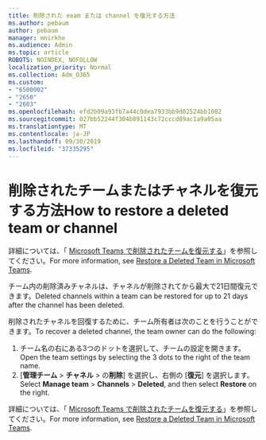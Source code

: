 ```yaml
---
title: 削除された eeam または channel を復元する方法
ms.author: pebaum
author: pebaum
manager: mnirkhe
ms.audience: Admin
ms.topic: article
ROBOTS: NOINDEX, NOFOLLOW
localization_priority: Normal
ms.collection: Adm_O365
ms.custom:
- "6500002"
- "2650"
- "2603"
ms.openlocfilehash: efd2b09a93fb7a44c0dea7933bb9d02524bb1082
ms.sourcegitcommit: 027bb52244f304b891143c72cccd89ac1a9a05aa
ms.translationtype: MT
ms.contentlocale: ja-JP
ms.lasthandoff: 09/30/2019
ms.locfileid: "37335295"
---
```

# <a name="how-to-restore-a-deleted-team-or-channel"></a><span data-ttu-id="1aaf4-102">削除されたチームまたはチャネルを復元する方法</span><span class="sxs-lookup"><span data-stu-id="1aaf4-102">How to restore a deleted team or channel</span></span>

<span data-ttu-id="1aaf4-103">詳細については、「 [Microsoft Teams で削除されたチームを復元する](https://blogs.technet.microsoft.com/skypehybridguy/2017/07/23/restoring-a-deleted-team-in-microsoft-teams)」を参照してください。</span><span class="sxs-lookup"><span data-stu-id="1aaf4-103">For more information, see [Restore a Deleted Team in Microsoft Teams](https://blogs.technet.microsoft.com/skypehybridguy/2017/07/23/restoring-a-deleted-team-in-microsoft-teams).</span></span>

<span data-ttu-id="1aaf4-104">チーム内の削除済みチャネルは、チャネルが削除されてから最大で21日間復元できます。</span><span class="sxs-lookup"><span data-stu-id="1aaf4-104">Deleted channels within a team can be restored for up to 21 days after the channel has been deleted.</span></span>

<span data-ttu-id="1aaf4-105">削除されたチャネルを回復するために、チーム所有者は次のことを行うことができます。</span><span class="sxs-lookup"><span data-stu-id="1aaf4-105">To recover a deleted channel, the team owner can do the following:</span></span>

1. <span data-ttu-id="1aaf4-106">チーム名の右にある3つのドットを選択して、チームの設定を開きます。</span><span class="sxs-lookup"><span data-stu-id="1aaf4-106">Open the team settings by selecting the 3 dots to the right of the team name.</span></span>
2. <span data-ttu-id="1aaf4-107">[**管理チーム** > **チャネル** > の**削除**] を選択し、右側の [**復元**] を選択します。</span><span class="sxs-lookup"><span data-stu-id="1aaf4-107">Select **Manage team** > **Channels** > **Deleted**, and then select **Restore** on the right.</span></span>

<span data-ttu-id="1aaf4-108">詳細については、「 [Microsoft Teams で削除されたチームを復元する](https://blogs.technet.microsoft.com/skypehybridguy/2017/07/23/restoring-a-deleted-team-in-microsoft-teams)」を参照してください。</span><span class="sxs-lookup"><span data-stu-id="1aaf4-108">For more information, see [Restore a Deleted Team in Microsoft Teams](https://blogs.technet.microsoft.com/skypehybridguy/2017/07/23/restoring-a-deleted-team-in-microsoft-teams).</span></span>